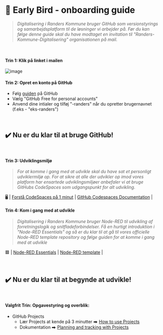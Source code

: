 #  🚀 Early Bird - onboarding guide

> *Digitalisering i Randers Kommune bruger GitHub som versionstyrings og samarbejdsplatform til de løsninger vi arbejder på. 
>  Før du kan følge denne guide skal du have modtaget en invitation til "Randers-Kommune-Digitalisering" organisationen på mail.*

<br>

#### Trin 1: Klik på linket i mailen

![image](https://user-images.githubusercontent.com/80261692/224933730-6a190b27-202b-457d-9d57-d2da6cad8c3c.png)

#### Trin 2: Opret en konto på GitHub

- Følg [guiden](https://docs.github.com/en/get-started/signing-up-for-github/signing-up-for-a-new-github-account) på GitHub
- Vælg "GitHub Free for personal accounts"
- Anvend dine intialer og tilføj "-randers" når du opretter brugernavnet (f.eks - "eks-randers")

<br>

## ✔️  Nu er du klar til at bruge GitHub!

<br>

#### Trin 3: Udviklingsmiljø
> *For at komme i gang med at udvikle skal du have sat et personligt udviklermiljø op. For at sikre at alle der udvikler op imod vores platform har ensartede udviklingsmiljøer anbefaler vi at bruge GitHubs CodeSpaces som udgangspunkt for alt udvikling.*

🖥️ | [Forstå CodeSpaces på 1 minut](https://www.youtube.com/watch?v=sYJ3CHtT6WM) | [GitHub Codespaces Documentation](https://docs.github.com/en/codespaces) |

#### Trin 4: Kom i gang med at udvikle
> *Digitalisering i Randers Kommune bruger Node-RED til udvikling af forretningslogik og snitfladeforbindelser. Få en hurtigt introduktion i "Node-RED Essentials" og så er du klar til at gå til vores officielle Node-RED template repository og følge guiden for at komme i gang med at udvikle*

🟥 | [Node-RED Essentials](https://www.youtube.com/watch?v=ksGeUD26Mw0&list=PLyNBB9VCLmo1hyO-4fIZ08gqFcXBkHy-6) | [Node-RED template](https://github.com/Randers-Kommune-Digitalisering/node-red-template/blob/main/README.md) |

<br>

## ✔️  Nu er du klar til at begynde at udvikle!

<br>

#### Valgfrit Trin: Opgavestyring og overblik:
- GitHub Projects 
    - Lær Projects at kende på 3 minutter ⮕ [How to use Projects](https://www.youtube.com/watch?v=yFQ-p6wMS_Y)
    - Dokumentation ⮕ [Planning and tracking with Projects](https://docs.github.com/en/issues/planning-and-tracking-with-projects)
